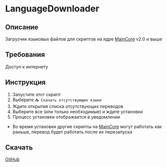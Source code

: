 # LanguageDownloader
## Описание
Загрузчик языковых файлов для скриптов на ядре [MainCore](/Scripts/MainScripts/Core/Readme/RU.md) v2.0 и выше
## Требования
Доступ к интернету
## Инструкция
1. Запустите этот скрипт
2. Выберите `📥 Скачать отсутствующие языки`
3. Ждите открытия списка отсутствующих переводов
4. Выберите все (или только необходимые) и ждите установки
5. Процесс установки отображается в уведомлении
- Во время установки другие скрипты на [MainCore](/Scripts/MainScripts/Core/Readme/RU.md) могут работать как раньше, перевод будет работать после их перезапуска
## Скачать
[GitHub](/Scripts/MainScripts/LanguageDownloader/Releases/!Latest/MainLanguageDownloader.flo)
